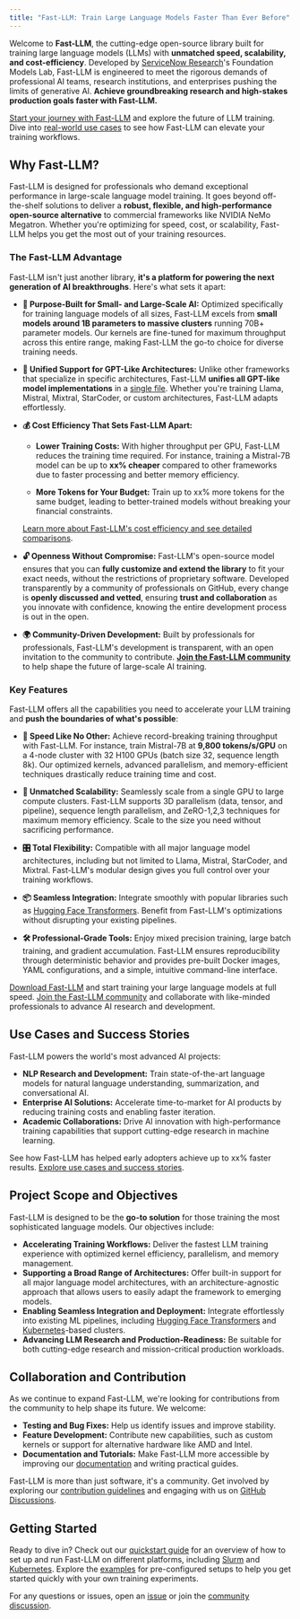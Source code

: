 ```yaml
---
title: "Fast-LLM: Train Large Language Models Faster Than Ever Before"
---
```


Welcome to **Fast-LLM**, the cutting-edge open-source library built for training large language models (LLMs) with **unmatched speed, scalability, and cost-efficiency**. Developed by [ServiceNow Research](https://www.servicenow.com/research/)'s Foundation Models Lab, Fast-LLM is engineered to meet the rigorous demands of professional AI teams, research institutions, and enterprises pushing the limits of generative AI. **Achieve groundbreaking research and high-stakes production goals faster with Fast-LLM.**

[Start your journey with Fast-LLM](quick-start.md) and explore the future of LLM training. Dive into [real-world use cases](in-action/slurm.md) to see how Fast-LLM can elevate your training workflows.

## Why Fast-LLM?

Fast-LLM is designed for professionals who demand exceptional performance in large-scale language model training. It goes beyond off-the-shelf solutions to deliver a **robust, flexible, and high-performance open-source alternative** to commercial frameworks like NVIDIA NeMo Megatron. Whether you're optimizing for speed, cost, or scalability, Fast-LLM helps you get the most out of your training resources.

### The Fast-LLM Advantage

Fast-LLM isn't just another library, **it's a platform for powering the next generation of AI breakthroughs**. Here's what sets it apart:

- **🚀 Purpose-Built for Small- and Large-Scale AI:** Optimized specifically for training language models of all sizes, Fast-LLM excels from **small models around 1B parameters to massive clusters** running 70B+ parameter models. Our kernels are fine-tuned for maximum throughput across this entire range, making Fast-LLM the go-to choice for diverse training needs.

- **🧠 Unified Support for GPT-Like Architectures:** Unlike other frameworks that specialize in specific architectures, Fast-LLM **unifies all GPT-like model implementations** in a [single file](https://github.com/ServiceNow/Fast-LLM/blob/main/fast_llm/models/gpt/model.py). Whether you're training Llama, Mistral, Mixtral, StarCoder, or custom architectures, Fast-LLM adapts effortlessly.

- **💰 Cost Efficiency That Sets Fast-LLM Apart:**

  - **Lower Training Costs:** With higher throughput per GPU, Fast-LLM reduces the training time required. For instance, training a Mistral-7B model can be up to **xx% cheaper** compared to other frameworks due to faster processing and better memory efficiency.

  - **More Tokens for Your Budget:** Train up to xx% more tokens for the same budget, leading to better-trained models without breaking your financial constraints.

  [Learn more about Fast-LLM's cost efficiency and see detailed comparisons](cost-efficiency).

- **🔓 Openness Without Compromise:** Fast-LLM's open-source model ensures that you can **fully customize and extend the library** to fit your exact needs, without the restrictions of proprietary software. Developed transparently by a community of professionals on GitHub, every change is **openly discussed and vetted**, ensuring **trust and collaboration** as you innovate with confidence, knowing the entire development process is out in the open.

- **🌍 Community-Driven Development:** Built by professionals for professionals, Fast-LLM's development is transparent, with an open invitation to the community to contribute. [**Join the Fast-LLM community**](join-us) to help shape the future of large-scale AI training.

### Key Features

Fast-LLM offers all the capabilities you need to accelerate your LLM training and **push the boundaries of what's possible**:

- **🚀 Speed Like No Other:** Achieve record-breaking training throughput with Fast-LLM. For instance, train Mistral-7B at **9,800 tokens/s/GPU** on a 4-node cluster with 32 H100 GPUs (batch size 32, sequence length 8k). Our optimized kernels, advanced parallelism, and memory-efficient techniques drastically reduce training time and cost.

- **📡 Unmatched Scalability:** Seamlessly scale from a single GPU to large compute clusters. Fast-LLM supports 3D parallelism (data, tensor, and pipeline), sequence length parallelism, and ZeRO-1,2,3 techniques for maximum memory efficiency. Scale to the size you need without sacrificing performance.

- **🎛️ Total Flexibility:** Compatible with all major language model architectures, including but not limited to Llama, Mistral, StarCoder, and Mixtral. Fast-LLM's modular design gives you full control over your training workflows.

- **📦 Seamless Integration:** Integrate smoothly with popular libraries such as [Hugging Face Transformers](https://huggingface.co/transformers). Benefit from Fast-LLM's optimizations without disrupting your existing pipelines.

- **🛠️ Professional-Grade Tools:** Enjoy mixed precision training, large batch training, and gradient accumulation. Fast-LLM ensures reproducibility through deterministic behavior and provides pre-built Docker images, YAML configurations, and a simple, intuitive command-line interface.

[Download Fast-LLM](https://github.com/ServiceNow/Fast-LLM/releases) and start training your large language models at full speed. [Join the Fast-LLM community](join-us) and collaborate with like-minded professionals to advance AI research and development.

## Use Cases and Success Stories

Fast-LLM powers the world's most advanced AI projects:

- **NLP Research and Development:** Train state-of-the-art language models for natural language understanding, summarization, and conversational AI.
- **Enterprise AI Solutions:** Accelerate time-to-market for AI products by reducing training costs and enabling faster iteration.
- **Academic Collaborations:** Drive AI innovation with high-performance training capabilities that support cutting-edge research in machine learning.

See how Fast-LLM has helped early adopters achieve up to xx% faster results. [Explore use cases and success stories](success-stories/starcoder-2).

## Project Scope and Objectives

Fast-LLM is designed to be the **go-to solution** for those training the most sophisticated language models. Our objectives include:

- **Accelerating Training Workflows:** Deliver the fastest LLM training experience with optimized kernel efficiency, parallelism, and memory management.
- **Supporting a Broad Range of Architectures:** Offer built-in support for all major language model architectures, with an architecture-agnostic approach that allows users to easily adapt the framework to emerging models.
- **Enabling Seamless Integration and Deployment:** Integrate effortlessly into existing ML pipelines, including [Hugging Face Transformers](https://huggingface.co/transformers) and [Kubernetes](https://kubernetes.io)-based clusters.
- **Advancing LLM Research and Production-Readiness:** Be suitable for both cutting-edge research and mission-critical production workloads.

## Collaboration and Contribution

As we continue to expand Fast-LLM, we're looking for contributions from the community to help shape its future. We welcome:

- **Testing and Bug Fixes:** Help us identify issues and improve stability.
- **Feature Development:** Contribute new capabilities, such as custom kernels or support for alternative hardware like AMD and Intel.
- **Documentation and Tutorials:** Make Fast-LLM more accessible by improving our [documentation](https://servicenow.github.io/Fast-LLM) and writing practical guides.

Fast-LLM is more than just software, it's a community. Get involved by exploring our [contribution guidelines](https://github.com/ServiceNow/Fast-LLM/CONTRIBUTING.md) and engaging with us on [GitHub Discussions](https://github.com/ServiceNow/Fast-LLM/discussions).

## Getting Started

Ready to dive in? Check out our [quickstart guide](quick-start) for an overview of how to set up and run Fast-LLM on different platforms, including [Slurm](https://slurm.schedmd.com) and [Kubernetes](https://kubernetes.io). Explore the [examples](https://github.com/ServiceNow/Fast-LLM/tree/main/examples) for pre-configured setups to help you get started quickly with your own training experiments.

For any questions or issues, open an [issue](https://github.com/ServiceNow/Fast-LLM/issues) or join the [community discussion](https://github.com/ServiceNow/Fast-LLM/discussions).
